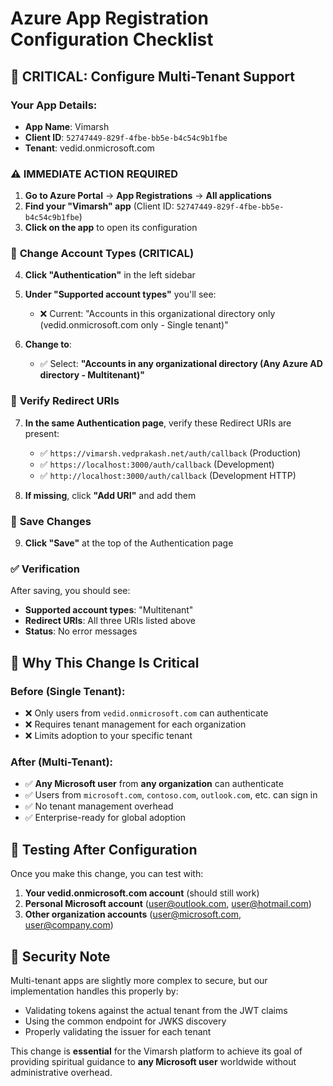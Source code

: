# Azure App Registration Configuration Checklist

## 🔧 **CRITICAL: Configure Multi-Tenant Support**

### Your App Details:
- **App Name**: Vimarsh
- **Client ID**: `52747449-829f-4fbe-bb5e-b4c54c9b1fbe`
- **Tenant**: vedid.onmicrosoft.com

### ⚠️ **IMMEDIATE ACTION REQUIRED**

1. **Go to Azure Portal** → **App Registrations** → **All applications**
2. **Find your "Vimarsh" app** (Client ID: `52747449-829f-4fbe-bb5e-b4c54c9b1fbe`)
3. **Click on the app** to open its configuration

### 🔄 **Change Account Types (CRITICAL)**
4. **Click "Authentication"** in the left sidebar
5. **Under "Supported account types"** you'll see:
   - ❌ Current: "Accounts in this organizational directory only (vedid.onmicrosoft.com only - Single tenant)"
   
6. **Change to**:
   - ✅ Select: **"Accounts in any organizational directory (Any Azure AD directory - Multitenant)"**

### 🔗 **Verify Redirect URIs**
7. **In the same Authentication page**, verify these Redirect URIs are present:
   - ✅ `https://vimarsh.vedprakash.net/auth/callback` (Production)
   - ✅ `https://localhost:3000/auth/callback` (Development)
   - ✅ `http://localhost:3000/auth/callback` (Development HTTP)

8. **If missing**, click **"Add URI"** and add them

### 💾 **Save Changes**
9. **Click "Save"** at the top of the Authentication page

### ✅ **Verification**
After saving, you should see:
- **Supported account types**: "Multitenant"
- **Redirect URIs**: All three URIs listed above
- **Status**: No error messages

## 🎯 **Why This Change Is Critical**

### Before (Single Tenant):
- ❌ Only users from `vedid.onmicrosoft.com` can authenticate
- ❌ Requires tenant management for each organization
- ❌ Limits adoption to your specific tenant

### After (Multi-Tenant):
- ✅ **Any Microsoft user** from **any organization** can authenticate
- ✅ Users from `microsoft.com`, `contoso.com`, `outlook.com`, etc. can sign in
- ✅ No tenant management overhead
- ✅ Enterprise-ready for global adoption

## 🧪 **Testing After Configuration**

Once you make this change, you can test with:
1. **Your vedid.onmicrosoft.com account** (should still work)
2. **Personal Microsoft account** (user@outlook.com, user@hotmail.com)
3. **Other organization accounts** (user@microsoft.com, user@company.com)

## 🚨 **Security Note**
Multi-tenant apps are slightly more complex to secure, but our implementation handles this properly by:
- Validating tokens against the actual tenant from the JWT claims
- Using the common endpoint for JWKS discovery
- Properly validating the issuer for each tenant

This change is **essential** for the Vimarsh platform to achieve its goal of providing spiritual guidance to **any Microsoft user** worldwide without administrative overhead.
